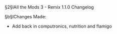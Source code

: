 §2§lAll the Mods 3 - Remix 1.1.0 Changelog

§b§lChanges Made:
* Add back in computronics, nutrition and flamigo
